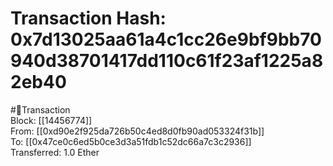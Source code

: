 
Transaction Hash: 0x7d13025aa61a4c1cc26e9bf9bb70940d38701417dd110c61f23af1225a82eb40
====================================================================================
  
#💸Transaction  
Block: [[14456774]]  
From: [[0xd90e2f925da726b50c4ed8d0fb90ad053324f31b]]  
To: [[0x47ce0c6ed5b0ce3d3a51fdb1c52dc66a7c3c2936]]  
Transferred: 1.0 Ether